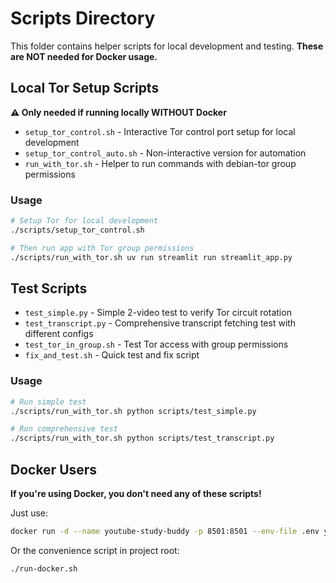 # Scripts Directory

This folder contains helper scripts for local development and testing. **These are NOT needed for Docker usage.**

## Local Tor Setup Scripts

**⚠️ Only needed if running locally WITHOUT Docker**

- `setup_tor_control.sh` - Interactive Tor control port setup for local development
- `setup_tor_control_auto.sh` - Non-interactive version for automation
- `run_with_tor.sh` - Helper to run commands with debian-tor group permissions

### Usage

```bash
# Setup Tor for local development
./scripts/setup_tor_control.sh

# Then run app with Tor group permissions
./scripts/run_with_tor.sh uv run streamlit run streamlit_app.py
```

## Test Scripts

- `test_simple.py` - Simple 2-video test to verify Tor circuit rotation
- `test_transcript.py` - Comprehensive transcript fetching test with different configs
- `test_tor_in_group.sh` - Test Tor access with group permissions
- `fix_and_test.sh` - Quick test and fix script

### Usage

```bash
# Run simple test
./scripts/run_with_tor.sh python scripts/test_simple.py

# Run comprehensive test
./scripts/run_with_tor.sh python scripts/test_transcript.py
```

## Docker Users

**If you're using Docker, you don't need any of these scripts!**

Just use:
```bash
docker run -d --name youtube-study-buddy -p 8501:8501 --env-file .env youtube-study-buddy:python-tor
```

Or the convenience script in project root:
```bash
./run-docker.sh
```
